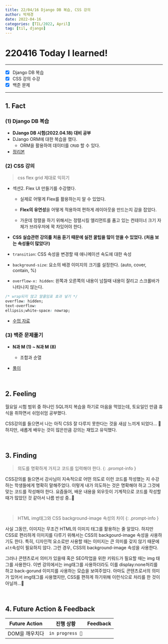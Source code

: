 ```yaml
---
title: 22/04/16 Django DB 복습, CSS 강의
author: 박재경
date: 2022-04-16
categories: [TIL/2022, April]
tag: [til, django]
---
```


# 220416 Today I learned!

---

- [x] Django DB 복습
- [x] CSS 강의 수강
- [x] 백준 문제 

---

## 1. Fact 

### (1) Django DB 복습

- **DJango DB 시험(2022.04.18) 대비 공부**  
- DJango ORM에 대한 복습을 했다. 
  - ORM을 활용하여 데이터를 `CRUD` 할 수 있다. 
- [정리본](https://github.com/JaeKP/Study/blob/master/web/Django/02_Django_db.md)



### (2) CSS 강의

>  css flex grid 제대로 익히기

- 섹션2. Flex UI 만들기를 수강했다. 

  - 실제로 어떻게 Flex를 활용하는지 알 수 있었다.

  - **Flex의 유연성**을 어떻게 적용하여 편하게 레이아웃을 만드는지 감을 잡았다.

  - 가운데 정렬을 하기 위해서는 정렬시킬 엘리먼트를 품고 있는 컨테이너 크기 자체가 브라우저에 꽉 차있어야 한다.

- **CSS 실습관련 강의를 처음 듣기 때문에 실전 꿀팁을 많이 얻을 수 있었다. (처음 보는 속성들이 많았다!)**
- `transition`: CSS 속성을 변경할 때 애니메이션 속도에 대한 속성 
  
- `background-size`: 요소의 배경 이미지의 크기를 설정한다. (auto, cover, contain, %)
  
- `overflow-x: hidden`: 왼쪽과 오른쪽의 내용이 넘칠때 내용이 잘리고 스크롤바가 나타나지 않는다.


```css
/* wrap되지 않고 말줄임표 효과 넣기 */
overflow: hidden;
text-overflow: 
ellipsis;white-space: nowrap;
```

- [수업 자료](https://github.com/JaeKP/Study/tree/master/web/CSS/%5BInflearn%5D%20Flex%EC%99%80%20Grid%20%EC%A0%9C%EB%8C%80%EB%A1%9C%20%EC%9D%B5%ED%9E%88%EA%B8%B0/practice/flex_ui) 




### (3) 백준 문제풀기

- **N과 M (1) ~ N과 M (8)** 
  - 조합과 순열

- [풀이](https://github.com/JaeKP/Study/tree/master/algorithm/1%EC%9D%BC1%EC%95%8C%EA%B3%A0/04%EC%9B%94/0416)

<br>

## 2. Feeling

월요일 시험 범위 중 하나인 SQL까지 복습을 하기로 마음을 먹었는데,  토요일인 만큼 휴식을 취하면서 쉬엄쉬엄 공부했다. 

CSS강의를 들으면서 나는 아직 CSS 잘 다루지 못한다는 것을 새삼 느끼게 되었다... 🥺
하지만, 새롭게 배우는 것이 많은만큼 강의는 재밌고 유익했다.  

<br>

## 3. Finding 

> 의도를 명확하게 가지고 코드를 입력해야 한다. 
{: .prompt-info }

CSS강의를 들으면서 강사님이 지속적으로 어떤 의도로 이런 코드를 작성했는 지 수강하는 학생들에게 명확히 말해주었다. 
이렇게 내가 의도하는 것은 명확해야 하고 그것에 맞는 코드를 작성해야 한다. 
요즘들어, 배운 내용을 외우듯이 기계적으로 코드를 작성할 때가 많았던 것 같아서 나름 반성 중..👀 

<br>

> HTML img태그와  CSS background-image 속성의 차이
{: .prompt-info }

사실 그동안,  이미지는 무조건 HTML의 이미지 태그를 활용하는 줄 알았다. 
하지만 CSS로 편리하게 이미지를 다루기 위해서는 CSS의 backgourd-image 속성을 사용하기도 한다. 
특히, 디자인적 요소로만 사용할 때는 이미지는 큰 의미를 갖지 않기 때문에 `alt`속성이 필요하지 않다. 
그런 경우, CSS의 background-image 속성을 사용한다.  

그러나 콘텐츠로서 의미가 있을때 혹은 SEO작업을 위한 키워드가 필요할 때는 img 태그를 사용한다. 
이번 강의에서는 img태그를 사용하더라도 이를 display:none처리를 하고 back-gorund 이미지를 사용하는 모습을 보여주었다.
아마도 콘텐츠로서의 의미가 있어서 img태그를 사용했지만, CSS를 편하게 하기위해 이런식으로 처리를 한 것이 아닐까...🤔

<br>

## 4. Future Action & Feedback

| Future Action  | 진행 상황       | Feedback |
| -------------- | --------------- | -------- |
| DOM을 깨우치다 | `in progress 🚀` |          |

<br>

